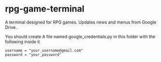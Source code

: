 # rpg-game-terminal
A terminal designed for RPG games. Updates news and menus from Google Drive.

You should create A file named google_credentials.py in this folder with the following inside it

    username = "your_username@gmail.com"
    password = "your_password"
